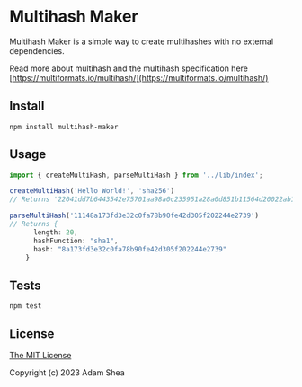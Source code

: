 # Multihash Maker
Multihash Maker is a simple way to create multihashes with no external dependencies.

Read more about multihash and the multihash specification here [https://multiformats.io/multihash/](https://multiformats.io/multihash/)
## Install
```
npm install multihash-maker
```
## Usage
```typescript
import { createMultiHash, parseMultiHash } from '../lib/index';

createMultiHash('Hello World!', 'sha256')
// Returns '22041dd7b6443542e75701aa98a0c235951a28a0d851b11564d20022ab11d2589a8'

parseMultiHash('11148a173fd3e32c0fa78b90fe42d305f202244e2739')
// Returns {
      length: 20,
      hashFunction: "sha1",
      hash: "8a173fd3e32c0fa78b90fe42d305f202244e2739"
    }
```

## Tests
```
npm test
```

## License

[The MIT License](http://opensource.org/licenses/MIT)

Copyright (c) 2023 Adam Shea
